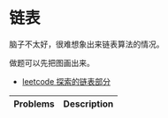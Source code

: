 # 链表

脑子不太好，很难想象出来链表算法的情况。

做题可以先把图画出来。

- [leetcode 探索的链表部分](https://leetcode-cn.com/explore/learn/card/linked-list/)

| Problems | Description |
| -------- | ----------- |
